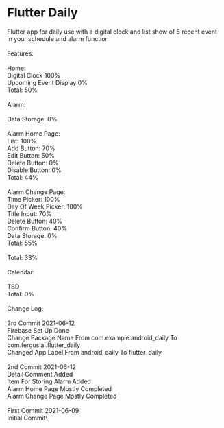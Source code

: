 # Flutter Daily
 Flutter app for daily use with a digital clock and list show of 5 recent event in your schedule and alarm function\
\
Features:\
\
Home:\
Digital Clock 100%\
Upcoming Event Display 0%\
Total: 50%\
\
Alarm:\
\
Data Storage: 0%\
\
Alarm Home Page:\
List: 100%\
Add Button: 70%\
Edit Button: 50%\
Delete Button: 0%\
Disable Button: 0%\
Total: 44%\
\
Alarm Change Page:\
Time Picker: 100%\
Day Of Week Picker: 100%\
Title Input: 70%\
Delete Button: 40%\
Confirm Button: 40%\
Data Storage: 0%\
Total: 55%\
\
Total: 33%\
\
Calendar:\
\
TBD\
Total: 0%\
\
Change Log:\
\
3rd Commit 2021-06-12\
Firebase Set Up Done\
Change Package Name From com.example.android_daily To com.ferguslai.flutter_daily\
Changed App Label From android_daily To flutter_daily\
\
2nd Commit 2021-06-12\
Detail Comment Added\
Item For Storing Alarm Added\
Alarm Home Page Mostly Completed\
Alarm Change Page Mostly Completed\
\
First Commit 2021-06-09\
Initial Commit\
